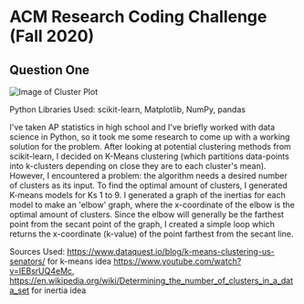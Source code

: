 # ACM Research Coding Challenge (Fall 2020)

## Question One

![Image of Cluster Plot](ClusterPlot.png)
<br/>

Python Libraries Used: scikit-learn, Matplotlib, NumPy, pandas

I've taken AP statistics in high school and I've briefly worked with data science in Python, so it took me some research to come up with a working solution for the problem. After looking at potential clustering methods from scikit-learn, I decided on K-Means clustering (which partitions data-points into k-clusters depending on close they are to each cluster's mean). However, I encountered a problem: the algorithm needs a desired number of clusters as its input. To find the optimal amount of clusters, I generated K-means models for Ks 1 to 9. I generated a graph of the inertias for each model to make an 'elbow' graph, where the x-coordinate of the elbow is the optimal amount of clusters. Since the elbow will generally be the farthest point from the secant point of the graph, I created a simple loop which returns the x-coordinate (k-value) of the point farthest from the secant line.

Sources Used: https://www.dataquest.io/blog/k-means-clustering-us-senators/ for k-means idea
              https://www.youtube.com/watch?v=IEBsrUQ4eMc, https://en.wikipedia.org/wiki/Determining_the_number_of_clusters_in_a_data_set for inertia idea
